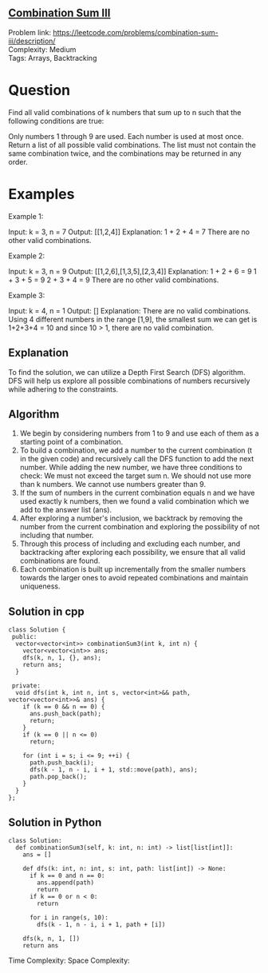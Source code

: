 ## [Combination Sum III](https://leetcode.com/problems/combination-sum-iii/description/)

Problem link: https://leetcode.com/problems/combination-sum-iii/description/ <br>
Complexity: Medium <br>
Tags: Arrays, Backtracking <br>


# Question

Find all valid combinations of k numbers that sum up to n such that the following conditions are true:

Only numbers 1 through 9 are used.
Each number is used at most once.
Return a list of all possible valid combinations. The list must not contain the same combination twice, and the combinations may be returned in any order.

# Examples

Example 1:

Input: k = 3, n = 7
Output: [[1,2,4]]
Explanation:
1 + 2 + 4 = 7
There are no other valid combinations.

Example 2:

Input: k = 3, n = 9
Output: [[1,2,6],[1,3,5],[2,3,4]]
Explanation:
1 + 2 + 6 = 9
1 + 3 + 5 = 9
2 + 3 + 4 = 9
There are no other valid combinations.

Example 3:

Input: k = 4, n = 1
Output: []
Explanation: There are no valid combinations.
Using 4 different numbers in the range [1,9], the smallest sum we can get is 1+2+3+4 = 10 and since 10 > 1, there are no valid combination.

## Explanation

To find the solution, we can utilize a Depth First Search (DFS) algorithm. DFS will help us explore all possible combinations of numbers recursively while adhering to the constraints.

## Algorithm

1. We begin by considering numbers from 1 to 9 and use each of them as a starting point of a combination.
2. To build a combination, we add a number to the current combination (t in the given code) and recursively call the DFS function to add the next number.
  While adding the new number, we have three conditions to check:
    We must not exceed the target sum n.
    We should not use more than k numbers.
    We cannot use numbers greater than 9.
3. If the sum of numbers in the current combination equals n and we have used exactly k numbers, then we found a valid combination which we add to the answer list (ans).
4. After exploring a number's inclusion, we backtrack by removing the number from the current combination and exploring the possibility of not including that number.
5. Through this process of including and excluding each number, and backtracking after exploring each possibility, we ensure that all valid combinations are found.
6. Each combination is built up incrementally from the smaller numbers towards the larger ones to avoid repeated combinations and maintain uniqueness.

## Solution in cpp
```
class Solution {
 public:
  vector<vector<int>> combinationSum3(int k, int n) {
    vector<vector<int>> ans;
    dfs(k, n, 1, {}, ans);
    return ans;
  }

 private:
  void dfs(int k, int n, int s, vector<int>&& path, vector<vector<int>>& ans) {
    if (k == 0 && n == 0) {
      ans.push_back(path);
      return;
    }
    if (k == 0 || n <= 0)
      return;

    for (int i = s; i <= 9; ++i) {
      path.push_back(i);
      dfs(k - 1, n - i, i + 1, std::move(path), ans);
      path.pop_back();
    }
  }
};
```

## Solution in Python
```
class Solution:
  def combinationSum3(self, k: int, n: int) -> list[list[int]]:
    ans = []

    def dfs(k: int, n: int, s: int, path: list[int]) -> None:
      if k == 0 and n == 0:
        ans.append(path)
        return
      if k == 0 or n < 0:
        return

      for i in range(s, 10):
        dfs(k - 1, n - i, i + 1, path + [i])

    dfs(k, n, 1, [])
    return ans
```	

Time Complexity:
Space Complexity: